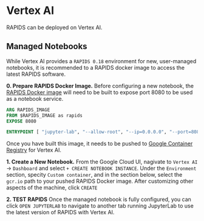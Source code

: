 # Vertex AI

RAPIDS can be deployed on Vertex AI.

## Managed Notebooks

While Vertex AI provides a `RAPIDS 0.18` environment for new, user-managed notebooks, it is recommended to a RAPIDS docker image to access the latest RAPIDS software.

**0. Prepare RAPIDS Docker Image.** Before configuring a new notebook, the [RAPIDS Docker image](#rapids-docker) will need to be built to expose port 8080 to be used as a notebook service.

```dockerfile
ARG RAPIDS_IMAGE
FROM $RAPIDS_IMAGE as rapids
EXPOSE 8080

ENTRYPOINT [ "jupyter-lab", "--allow-root", "--ip=0.0.0.0", "--port=8080", "--no-browser", "--NotebookApp.token=''", "--NotebookApp.allow_origin='*'" ]
```

Once you have built this image, it needs to be pushed to [Google Container Registry](https://cloud.google.com/container-registry/docs/pushing-and-pulling) for Vertex AI.

**1. Create a New Notebook.** From the Google Cloud UI, nagivate to `Vertex AI` -> `Dashboard` and select `+ CREATE NOTEBOOK INSTANCE`. Under the `Environment` section, specity `Custom container`, and in the section below, select the `gcr.io` path to your pushed RAPIDS Docker image. After customizing other aspects of the machine, click `CREATE`

**2. TEST RAPIDS** Once the managed notebook is fully configured, you can click `OPEN JUPYTERLAB` to navigate to another tab running JupyterLab to use the latest version of RAPIDS with Vertex AI.

